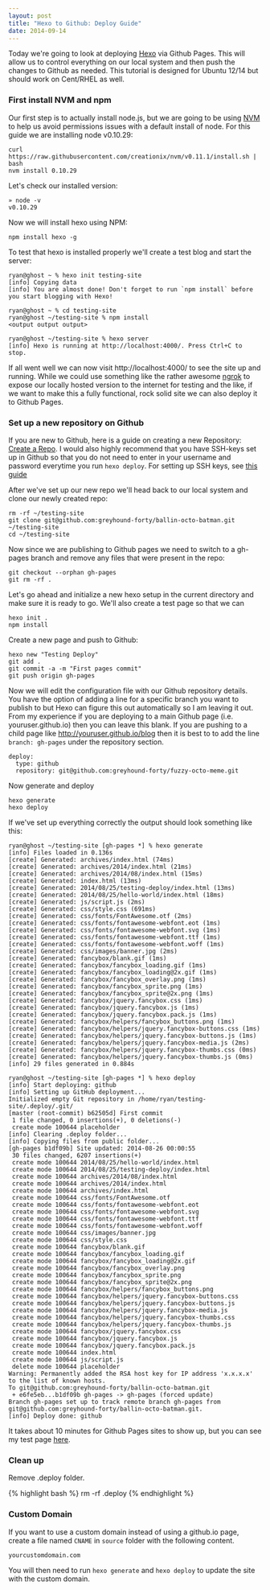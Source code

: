 ```yaml
---
layout: post
title: "Hexo to Github: Deploy Guide"
date: 2014-09-14
---
```


Today we're going to look at deploying [Hexo](http://hexo.io/) via Github Pages. This will allow us to control everything on our local system and then push the changes to Github as needed. This tutorial is designed for Ubuntu 12/14 but should work on Cent/RHEL as well.

### First install NVM and npm

Our first step is to actually install node.js, but we are going to be using [NVM](https://github.com/creationix/nvm) to help us avoid permissions issues with a default install of node. For this guide we are installing node v0.10.29:

	curl https://raw.githubusercontent.com/creationix/nvm/v0.11.1/install.sh | bash
	nvm install 0.10.29


Let's check our installed version:

    » node -v
	v0.10.29



Now we will install hexo using NPM:

	npm install hexo -g

To test that hexo is installed properly we'll create a test blog and start the server:

	ryan@ghost ~ % hexo init testing-site
	[info] Copying data
	[info] You are almost done! Don't forget to run `npm install` before you start blogging with Hexo!

	ryan@ghost ~ % cd testing-site
	ryan@ghost ~/testing-site % npm install
	<output output output>

	ryan@ghost ~/testing-site % hexo server
	[info] Hexo is running at http://localhost:4000/. Press Ctrl+C to stop.


If all went well we can now visit http://localhost:4000/ to see the site up and running. While we could use something like the rather awesome [ngrok](https://ngrok.com/usage) to expose our locally hosted version to the internet for testing and the like, if we want to make this a fully functional, rock solid site we can also deploy it to Github Pages.

### Set up a new repository on Github

If you are new to Github, here is a guide on creating a new Repository: [Create a Repo](https://help.github.com/articles/create-a-repo). I would also highly recommend that you have SSH-keys set up in Github so that you do not need to enter in your username and password everytime you run `hexo deploy`. For setting up SSH keys, see [this guide](https://help.github.com/articles/generating-ssh-keys)

After we've set up our new repo we'll head back to our local system and clone our newly created repo:

	rm -rf ~/testing-site
    git clone git@github.com:greyhound-forty/ballin-octo-batman.git ~/testing-site
	cd ~/testing-site

Now since we are publishing to Github pages we need to switch to a gh-pages branch and remove any files that were present in the repo:

	git checkout --orphan gh-pages
	git rm -rf .

Let's go ahead and initialize a new hexo setup in the current directory and make sure it is ready to go. We'll also create a test page so that we can

	hexo init .
	npm install

Create a new page and push to Github:

	hexo new "Testing Deploy"
	git add .
	git commit -a -m "First pages commit"
	git push origin gh-pages

Now we will edit the configuration file with our Github repository details. You have the option of adding a line for a specific branch you want to publish to but Hexo can figure this out automatically so I am leaving it out. From my experience if you are deploying to a main Github page (i.e. youruser.github.io) then you can leave this blank. If you are pushing to a child page like http://youruser.github.io/blog then it is best to to add the line `branch: gh-pages` under the repository section.

```
deploy:
  type: github
  repository: git@github.com:greyhound-forty/fuzzy-octo-meme.git
```

Now generate and deploy

	hexo generate
	hexo deploy

If we've set up everything correctly the output should look something like this:

```
ryan@ghost ~/testing-site [gh-pages *] % hexo generate
[info] Files loaded in 0.136s
[create] Generated: archives/index.html (74ms)
[create] Generated: archives/2014/index.html (21ms)
[create] Generated: archives/2014/08/index.html (15ms)
[create] Generated: index.html (13ms)
[create] Generated: 2014/08/25/testing-deploy/index.html (13ms)
[create] Generated: 2014/08/25/hello-world/index.html (18ms)
[create] Generated: js/script.js (2ms)
[create] Generated: css/style.css (691ms)
[create] Generated: css/fonts/FontAwesome.otf (2ms)
[create] Generated: css/fonts/fontawesome-webfont.eot (1ms)
[create] Generated: css/fonts/fontawesome-webfont.svg (1ms)
[create] Generated: css/fonts/fontawesome-webfont.ttf (1ms)
[create] Generated: css/fonts/fontawesome-webfont.woff (1ms)
[create] Generated: css/images/banner.jpg (2ms)
[create] Generated: fancybox/blank.gif (1ms)
[create] Generated: fancybox/fancybox_loading.gif (1ms)
[create] Generated: fancybox/fancybox_loading@2x.gif (1ms)
[create] Generated: fancybox/fancybox_overlay.png (1ms)
[create] Generated: fancybox/fancybox_sprite.png (1ms)
[create] Generated: fancybox/fancybox_sprite@2x.png (1ms)
[create] Generated: fancybox/jquery.fancybox.css (1ms)
[create] Generated: fancybox/jquery.fancybox.js (1ms)
[create] Generated: fancybox/jquery.fancybox.pack.js (1ms)
[create] Generated: fancybox/helpers/fancybox_buttons.png (1ms)
[create] Generated: fancybox/helpers/jquery.fancybox-buttons.css (1ms)
[create] Generated: fancybox/helpers/jquery.fancybox-buttons.js (1ms)
[create] Generated: fancybox/helpers/jquery.fancybox-media.js (2ms)
[create] Generated: fancybox/helpers/jquery.fancybox-thumbs.css (0ms)
[create] Generated: fancybox/helpers/jquery.fancybox-thumbs.js (0ms)
[info] 29 files generated in 0.884s

ryan@ghost ~/testing-site [gh-pages *] % hexo deploy
[info] Start deploying: github
[info] Setting up GitHub deployment...
Initialized empty Git repository in /home/ryan/testing-site/.deploy/.git/
[master (root-commit) b62505d] First commit
 1 file changed, 0 insertions(+), 0 deletions(-)
 create mode 100644 placeholder
[info] Clearing .deploy folder...
[info] Copying files from public folder...
[gh-pages b1df09b] Site updated: 2014-08-26 00:00:55
 30 files changed, 6207 insertions(+)
 create mode 100644 2014/08/25/hello-world/index.html
 create mode 100644 2014/08/25/testing-deploy/index.html
 create mode 100644 archives/2014/08/index.html
 create mode 100644 archives/2014/index.html
 create mode 100644 archives/index.html
 create mode 100644 css/fonts/FontAwesome.otf
 create mode 100644 css/fonts/fontawesome-webfont.eot
 create mode 100644 css/fonts/fontawesome-webfont.svg
 create mode 100644 css/fonts/fontawesome-webfont.ttf
 create mode 100644 css/fonts/fontawesome-webfont.woff
 create mode 100644 css/images/banner.jpg
 create mode 100644 css/style.css
 create mode 100644 fancybox/blank.gif
 create mode 100644 fancybox/fancybox_loading.gif
 create mode 100644 fancybox/fancybox_loading@2x.gif
 create mode 100644 fancybox/fancybox_overlay.png
 create mode 100644 fancybox/fancybox_sprite.png
 create mode 100644 fancybox/fancybox_sprite@2x.png
 create mode 100644 fancybox/helpers/fancybox_buttons.png
 create mode 100644 fancybox/helpers/jquery.fancybox-buttons.css
 create mode 100644 fancybox/helpers/jquery.fancybox-buttons.js
 create mode 100644 fancybox/helpers/jquery.fancybox-media.js
 create mode 100644 fancybox/helpers/jquery.fancybox-thumbs.css
 create mode 100644 fancybox/helpers/jquery.fancybox-thumbs.js
 create mode 100644 fancybox/jquery.fancybox.css
 create mode 100644 fancybox/jquery.fancybox.js
 create mode 100644 fancybox/jquery.fancybox.pack.js
 create mode 100644 index.html
 create mode 100644 js/script.js
 delete mode 100644 placeholder
Warning: Permanently added the RSA host key for IP address 'x.x.x.x' to the list of known hosts.
To git@github.com:greyhound-forty/ballin-octo-batman.git
 + e6fe5eb...b1df09b gh-pages -> gh-pages (forced update)
Branch gh-pages set up to track remote branch gh-pages from git@github.com:greyhound-forty/ballin-octo-batman.git.
[info] Deploy done: github
```

It takes about 10 minutes for Github Pages sites to show up, but you can see my test page [here](http://greyhound-forty.github.io/ballin-octo-batman).

### Clean up
Remove .deploy folder.

{% highlight bash %}
	rm -rf .deploy
{% endhighlight %}

### Custom Domain

If you want to use a custom domain instead of using a github.io page, create a file named `CNAME` in `source` folder with the following content.

	yourcustomdomain.com

You will then need to run `hexo generate` and `hexo deploy` to update the site with the custom domain.
